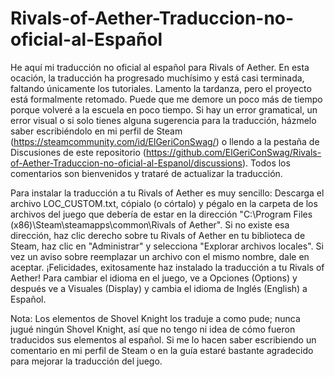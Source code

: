 # Rivals-of-Aether-Traduccion-no-oficial-al-Español

He aquí mi traducción no oficial al español para Rivals of Aether. En esta ocación, la traducción ha progresado muchísimo y está casi terminada, faltando únicamente los tutoriales. Lamento la tardanza, pero el proyecto está formalmente retomado. Puede que me demore un poco más de tiempo porque volveré a la escuela en poco tiempo.
Si hay un error gramatical, un error visual o si solo tienes alguna sugerencia para la traducción, házmelo saber escribiéndolo en mi perfil de Steam (https://steamcommunity.com/id/ElGeriConSwag/) o llendo a la pestaña de Discusiones de este repositorio (https://github.com/ElGeriConSwag/Rivals-of-Aether-Traduccion-no-oficial-al-Espanol/discussions). Todos los comentarios son bienvenidos y trataré de actualizar la traducción.

Para instalar la traducción a tu Rivals of Aether es muy sencillo: Descarga el archivo LOC_CUSTOM.txt, cópialo (o córtalo) y pégalo en la carpeta de los archivos del juego que debería de estar en la dirección "C:\Program Files (x86)\Steam\steamapps\common\Rivals of Aether". Si no existe esa dirección, haz clic derecho sobre tu Rivals of Aether en tu biblioteca de Steam, haz clic en "Administrar" y selecciona "Explorar archivos locales".
Si vez un aviso sobre reemplazar un archivo con el mismo nombre, dale en aceptar. ¡Felicidades, exitosamente haz instalado la traducción a tu Rivals of Aether! Para cambiar el idioma en el juego, ve a Opciones (Options) y después ve a Visuales (Display) y cambia el idioma de Inglés (English) a Español.

Nota: Los elementos de Shovel Knight los traduje a como pude; nunca jugué ningún Shovel Knight, así que no tengo ni idea de cómo fueron traducidos sus elementos al español. Si me lo hacen saber escribiendo un comentario en mi perfil de Steam o en la guía estaré bastante agradecido para mejorar la traducción del juego.
